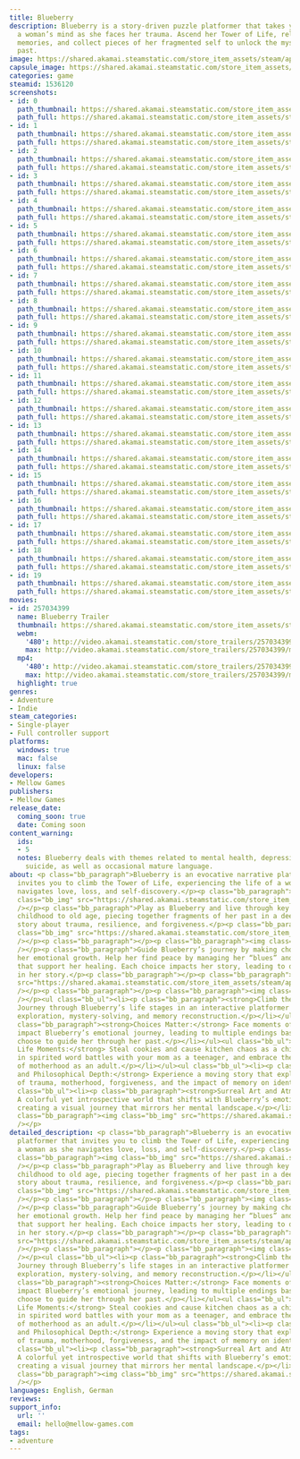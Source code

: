 ```yaml
---
title: Blueberry
description: Blueberry is a story-driven puzzle platformer that takes you deep into
  a woman’s mind as she faces her trauma. Ascend her Tower of Life, relive her key
  memories, and collect pieces of her fragmented self to unlock the mysteries of her
  past.
image: https://shared.akamai.steamstatic.com/store_item_assets/steam/apps/1536120/header.jpg?t=1732665135
capsule_image: https://shared.akamai.steamstatic.com/store_item_assets/steam/apps/1536120/a83a7a1966ef2fa040d2d6144d0c0420d4cd57d4/capsule_231x87.jpg?t=1732665135
categories: game
steamid: 1536120
screenshots:
- id: 0
  path_thumbnail: https://shared.akamai.steamstatic.com/store_item_assets/steam/apps/1536120/ss_673311566f30065de8449b158001f6f9dc755820.600x338.jpg?t=1732665135
  path_full: https://shared.akamai.steamstatic.com/store_item_assets/steam/apps/1536120/ss_673311566f30065de8449b158001f6f9dc755820.1920x1080.jpg?t=1732665135
- id: 1
  path_thumbnail: https://shared.akamai.steamstatic.com/store_item_assets/steam/apps/1536120/ss_be40acf1c89768f83b1d711fa118b43d8ad0d968.600x338.jpg?t=1732665135
  path_full: https://shared.akamai.steamstatic.com/store_item_assets/steam/apps/1536120/ss_be40acf1c89768f83b1d711fa118b43d8ad0d968.1920x1080.jpg?t=1732665135
- id: 2
  path_thumbnail: https://shared.akamai.steamstatic.com/store_item_assets/steam/apps/1536120/ss_3224b6923757944a6936c0465188ce06d848d150.600x338.jpg?t=1732665135
  path_full: https://shared.akamai.steamstatic.com/store_item_assets/steam/apps/1536120/ss_3224b6923757944a6936c0465188ce06d848d150.1920x1080.jpg?t=1732665135
- id: 3
  path_thumbnail: https://shared.akamai.steamstatic.com/store_item_assets/steam/apps/1536120/ss_58a04749f7b426413f19464cd1726d816d951ed9.600x338.jpg?t=1732665135
  path_full: https://shared.akamai.steamstatic.com/store_item_assets/steam/apps/1536120/ss_58a04749f7b426413f19464cd1726d816d951ed9.1920x1080.jpg?t=1732665135
- id: 4
  path_thumbnail: https://shared.akamai.steamstatic.com/store_item_assets/steam/apps/1536120/ss_fc644a7beb746c435c9be195c52979646eeaadce.600x338.jpg?t=1732665135
  path_full: https://shared.akamai.steamstatic.com/store_item_assets/steam/apps/1536120/ss_fc644a7beb746c435c9be195c52979646eeaadce.1920x1080.jpg?t=1732665135
- id: 5
  path_thumbnail: https://shared.akamai.steamstatic.com/store_item_assets/steam/apps/1536120/ss_d44fb387a88ce2860ab10f0a585bc252f192dc6c.600x338.jpg?t=1732665135
  path_full: https://shared.akamai.steamstatic.com/store_item_assets/steam/apps/1536120/ss_d44fb387a88ce2860ab10f0a585bc252f192dc6c.1920x1080.jpg?t=1732665135
- id: 6
  path_thumbnail: https://shared.akamai.steamstatic.com/store_item_assets/steam/apps/1536120/ss_2d97840b9c9b5d8af5d73b6fdffdb7337397eeef.600x338.jpg?t=1732665135
  path_full: https://shared.akamai.steamstatic.com/store_item_assets/steam/apps/1536120/ss_2d97840b9c9b5d8af5d73b6fdffdb7337397eeef.1920x1080.jpg?t=1732665135
- id: 7
  path_thumbnail: https://shared.akamai.steamstatic.com/store_item_assets/steam/apps/1536120/ss_b31dec8a63d29878f4139f4e88f3225b3820b8d5.600x338.jpg?t=1732665135
  path_full: https://shared.akamai.steamstatic.com/store_item_assets/steam/apps/1536120/ss_b31dec8a63d29878f4139f4e88f3225b3820b8d5.1920x1080.jpg?t=1732665135
- id: 8
  path_thumbnail: https://shared.akamai.steamstatic.com/store_item_assets/steam/apps/1536120/ss_6a03352f36be3b50c6a334317f457476a4d95fb0.600x338.jpg?t=1732665135
  path_full: https://shared.akamai.steamstatic.com/store_item_assets/steam/apps/1536120/ss_6a03352f36be3b50c6a334317f457476a4d95fb0.1920x1080.jpg?t=1732665135
- id: 9
  path_thumbnail: https://shared.akamai.steamstatic.com/store_item_assets/steam/apps/1536120/ss_78ee6733bb1fb093eaaa1292e647300aae197679.600x338.jpg?t=1732665135
  path_full: https://shared.akamai.steamstatic.com/store_item_assets/steam/apps/1536120/ss_78ee6733bb1fb093eaaa1292e647300aae197679.1920x1080.jpg?t=1732665135
- id: 10
  path_thumbnail: https://shared.akamai.steamstatic.com/store_item_assets/steam/apps/1536120/ss_9c44b5384aecf00379d1fc4e11e90cece4a88007.600x338.jpg?t=1732665135
  path_full: https://shared.akamai.steamstatic.com/store_item_assets/steam/apps/1536120/ss_9c44b5384aecf00379d1fc4e11e90cece4a88007.1920x1080.jpg?t=1732665135
- id: 11
  path_thumbnail: https://shared.akamai.steamstatic.com/store_item_assets/steam/apps/1536120/ss_3842516dd2ad61205511f5c14d66251f03b4f9a7.600x338.jpg?t=1732665135
  path_full: https://shared.akamai.steamstatic.com/store_item_assets/steam/apps/1536120/ss_3842516dd2ad61205511f5c14d66251f03b4f9a7.1920x1080.jpg?t=1732665135
- id: 12
  path_thumbnail: https://shared.akamai.steamstatic.com/store_item_assets/steam/apps/1536120/ss_bdbab536edd569dbc6738e3f169cf3b4b78de3e8.600x338.jpg?t=1732665135
  path_full: https://shared.akamai.steamstatic.com/store_item_assets/steam/apps/1536120/ss_bdbab536edd569dbc6738e3f169cf3b4b78de3e8.1920x1080.jpg?t=1732665135
- id: 13
  path_thumbnail: https://shared.akamai.steamstatic.com/store_item_assets/steam/apps/1536120/ss_8347b8d7181473588bcca0b33abd185945df319d.600x338.jpg?t=1732665135
  path_full: https://shared.akamai.steamstatic.com/store_item_assets/steam/apps/1536120/ss_8347b8d7181473588bcca0b33abd185945df319d.1920x1080.jpg?t=1732665135
- id: 14
  path_thumbnail: https://shared.akamai.steamstatic.com/store_item_assets/steam/apps/1536120/ss_8cc4aa5aa7f4c4e1ca3ecaabbbc07e84b2d58ae8.600x338.jpg?t=1732665135
  path_full: https://shared.akamai.steamstatic.com/store_item_assets/steam/apps/1536120/ss_8cc4aa5aa7f4c4e1ca3ecaabbbc07e84b2d58ae8.1920x1080.jpg?t=1732665135
- id: 15
  path_thumbnail: https://shared.akamai.steamstatic.com/store_item_assets/steam/apps/1536120/ss_f717f417916eda01a2a6368269822839b19cf9be.600x338.jpg?t=1732665135
  path_full: https://shared.akamai.steamstatic.com/store_item_assets/steam/apps/1536120/ss_f717f417916eda01a2a6368269822839b19cf9be.1920x1080.jpg?t=1732665135
- id: 16
  path_thumbnail: https://shared.akamai.steamstatic.com/store_item_assets/steam/apps/1536120/ss_5da3c68b13cb8abf688e3658019b5a932a8b34b7.600x338.jpg?t=1732665135
  path_full: https://shared.akamai.steamstatic.com/store_item_assets/steam/apps/1536120/ss_5da3c68b13cb8abf688e3658019b5a932a8b34b7.1920x1080.jpg?t=1732665135
- id: 17
  path_thumbnail: https://shared.akamai.steamstatic.com/store_item_assets/steam/apps/1536120/ss_53c6f4dc63fd6a37e397dff6fdd87cc1ede6ccf0.600x338.jpg?t=1732665135
  path_full: https://shared.akamai.steamstatic.com/store_item_assets/steam/apps/1536120/ss_53c6f4dc63fd6a37e397dff6fdd87cc1ede6ccf0.1920x1080.jpg?t=1732665135
- id: 18
  path_thumbnail: https://shared.akamai.steamstatic.com/store_item_assets/steam/apps/1536120/ss_a8667801b026038f1f82d6f6c089411019d43196.600x338.jpg?t=1732665135
  path_full: https://shared.akamai.steamstatic.com/store_item_assets/steam/apps/1536120/ss_a8667801b026038f1f82d6f6c089411019d43196.1920x1080.jpg?t=1732665135
- id: 19
  path_thumbnail: https://shared.akamai.steamstatic.com/store_item_assets/steam/apps/1536120/ss_6aee985d68c0691ce7cb5ade08f1a065b89096b9.600x338.jpg?t=1732665135
  path_full: https://shared.akamai.steamstatic.com/store_item_assets/steam/apps/1536120/ss_6aee985d68c0691ce7cb5ade08f1a065b89096b9.1920x1080.jpg?t=1732665135
movies:
- id: 257034399
  name: Blueberry Trailer
  thumbnail: https://shared.akamai.steamstatic.com/store_item_assets/steam/apps/257034399/d04ff650904e5b7307b1644939555954448c0279/movie_600x337.jpg?t=1731721826
  webm:
    '480': http://video.akamai.steamstatic.com/store_trailers/257034399/movie480_vp9.webm?t=1731721826
    max: http://video.akamai.steamstatic.com/store_trailers/257034399/movie_max_vp9.webm?t=1731721826
  mp4:
    '480': http://video.akamai.steamstatic.com/store_trailers/257034399/movie480.mp4?t=1731721826
    max: http://video.akamai.steamstatic.com/store_trailers/257034399/movie_max.mp4?t=1731721826
  highlight: true
genres:
- Adventure
- Indie
steam_categories:
- Single-player
- Full controller support
platforms:
  windows: true
  mac: false
  linux: false
developers:
- Mellow Games
publishers:
- Mellow Games
release_date:
  coming_soon: true
  date: Coming soon
content_warning:
  ids:
  - 5
  notes: Blueberry deals with themes related to mental health, depression, addiction,
    suicide, as well as occasional mature language.
about: <p class="bb_paragraph">Blueberry is an evocative narrative platformer that
  invites you to climb the Tower of Life, experiencing the life of a woman as she
  navigates love, loss, and self-discovery.</p><p class="bb_paragraph"></p><p class="bb_paragraph"><img
  class="bb_img" src="https://shared.akamai.steamstatic.com/store_item_assets/steam/apps/1536120/extras/Header_1.png?t=1732665135"
  /></p><p class="bb_paragraph">Play as Blueberry and live through key memories from
  childhood to old age, piecing together fragments of her past in a deeply emotional
  story about trauma, resilience, and forgiveness.</p><p class="bb_paragraph"><img
  class="bb_img" src="https://shared.akamai.steamstatic.com/store_item_assets/steam/apps/1536120/extras/BB01.gif?t=1732665135"
  /></p><p class="bb_paragraph"></p><p class="bb_paragraph"><img class="bb_img" src="https://shared.akamai.steamstatic.com/store_item_assets/steam/apps/1536120/extras/Header_2.png?t=1732665135"
  /></p><p class="bb_paragraph">Guide Blueberry’s journey by making choices that shape
  her emotional growth. Help her find peace by managing her “blues” and making decisions
  that support her healing. Each choice impacts her story, leading to different outcomes
  in her story.</p><p class="bb_paragraph"></p><p class="bb_paragraph"><img class="bb_img"
  src="https://shared.akamai.steamstatic.com/store_item_assets/steam/apps/1536120/extras/BB02.gif?t=1732665135"
  /></p><p class="bb_paragraph"></p><p class="bb_paragraph"><img class="bb_img" src="https://shared.akamai.steamstatic.com/store_item_assets/steam/apps/1536120/extras/Header_3.png?t=1732665135"
  /></p><ul class="bb_ul"><li><p class="bb_paragraph"><strong>Climb the Tower of Life:</strong>
  Journey through Blueberry’s life stages in an interactive platformer that combines
  exploration, mystery-solving, and memory reconstruction.</p></li></ul><ul class="bb_ul"><li><p
  class="bb_paragraph"><strong>Choices Matter:</strong> Face moments of choice that
  impact Blueberry’s emotional journey, leading to multiple endings based on how you
  choose to guide her through her past.</p></li></ul><ul class="bb_ul"><li><p class="bb_paragraph"><strong>Pivotal
  Life Moments:</strong> Steal cookies and cause kitchen chaos as a child, engage
  in spirited word battles with your mom as a teenager, and embrace the joys and challenges
  of motherhood as an adult.</p></li></ul><ul class="bb_ul"><li><p class="bb_paragraph"><strong>Emotional
  and Philosophical Depth:</strong> Experience a moving story that explores themes
  of trauma, motherhood, forgiveness, and the impact of memory on identity.</p></li></ul><ul
  class="bb_ul"><li><p class="bb_paragraph"><strong>Surreal Art and Atmosphere:</strong>
  A colorful yet introspective world that shifts with Blueberry’s emotions and memories,
  creating a visual journey that mirrors her mental landscape.</p></li></ul><p class="bb_paragraph"></p><p
  class="bb_paragraph"><img class="bb_img" src="https://shared.akamai.steamstatic.com/store_item_assets/steam/apps/1536120/extras/BB03.gif?t=1732665135"
  /></p>
detailed_description: <p class="bb_paragraph">Blueberry is an evocative narrative
  platformer that invites you to climb the Tower of Life, experiencing the life of
  a woman as she navigates love, loss, and self-discovery.</p><p class="bb_paragraph"></p><p
  class="bb_paragraph"><img class="bb_img" src="https://shared.akamai.steamstatic.com/store_item_assets/steam/apps/1536120/extras/Header_1.png?t=1732665135"
  /></p><p class="bb_paragraph">Play as Blueberry and live through key memories from
  childhood to old age, piecing together fragments of her past in a deeply emotional
  story about trauma, resilience, and forgiveness.</p><p class="bb_paragraph"><img
  class="bb_img" src="https://shared.akamai.steamstatic.com/store_item_assets/steam/apps/1536120/extras/BB01.gif?t=1732665135"
  /></p><p class="bb_paragraph"></p><p class="bb_paragraph"><img class="bb_img" src="https://shared.akamai.steamstatic.com/store_item_assets/steam/apps/1536120/extras/Header_2.png?t=1732665135"
  /></p><p class="bb_paragraph">Guide Blueberry’s journey by making choices that shape
  her emotional growth. Help her find peace by managing her “blues” and making decisions
  that support her healing. Each choice impacts her story, leading to different outcomes
  in her story.</p><p class="bb_paragraph"></p><p class="bb_paragraph"><img class="bb_img"
  src="https://shared.akamai.steamstatic.com/store_item_assets/steam/apps/1536120/extras/BB02.gif?t=1732665135"
  /></p><p class="bb_paragraph"></p><p class="bb_paragraph"><img class="bb_img" src="https://shared.akamai.steamstatic.com/store_item_assets/steam/apps/1536120/extras/Header_3.png?t=1732665135"
  /></p><ul class="bb_ul"><li><p class="bb_paragraph"><strong>Climb the Tower of Life:</strong>
  Journey through Blueberry’s life stages in an interactive platformer that combines
  exploration, mystery-solving, and memory reconstruction.</p></li></ul><ul class="bb_ul"><li><p
  class="bb_paragraph"><strong>Choices Matter:</strong> Face moments of choice that
  impact Blueberry’s emotional journey, leading to multiple endings based on how you
  choose to guide her through her past.</p></li></ul><ul class="bb_ul"><li><p class="bb_paragraph"><strong>Pivotal
  Life Moments:</strong> Steal cookies and cause kitchen chaos as a child, engage
  in spirited word battles with your mom as a teenager, and embrace the joys and challenges
  of motherhood as an adult.</p></li></ul><ul class="bb_ul"><li><p class="bb_paragraph"><strong>Emotional
  and Philosophical Depth:</strong> Experience a moving story that explores themes
  of trauma, motherhood, forgiveness, and the impact of memory on identity.</p></li></ul><ul
  class="bb_ul"><li><p class="bb_paragraph"><strong>Surreal Art and Atmosphere:</strong>
  A colorful yet introspective world that shifts with Blueberry’s emotions and memories,
  creating a visual journey that mirrors her mental landscape.</p></li></ul><p class="bb_paragraph"></p><p
  class="bb_paragraph"><img class="bb_img" src="https://shared.akamai.steamstatic.com/store_item_assets/steam/apps/1536120/extras/BB03.gif?t=1732665135"
  /></p>
languages: English, German
reviews:
support_info:
  url: ''
  email: hello@mellow-games.com
tags:
- adventure
---
```



